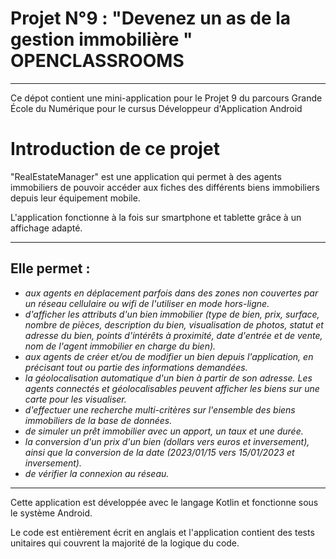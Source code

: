 # **Projet N°9 : "Devenez un as de la gestion immobilière " OPENCLASSROOMS**_________________________________________________________________________________________________________________Ce dépot contient une mini-application pour le Projet 9 du parcours Grande École du Numérique pour le cursus Développeur d'Application Android# Introduction de ce projet"RealEstateManager" est une application qui permet à des agents immobiliers de pouvoir accéder aux fiches des différents biens immobiliers depuis leur équipement mobile. L'application fonctionne à la fois sur smartphone et tablette grâce à un affichage adapté. _________________________________________________________________________________________________________________## Elle permet : - *aux agents en déplacement parfois dans des zones non couvertes par un réseau cellulaire ou wifi de l'utiliser en mode hors-ligne.*- *d'afficher les attributs d'un bien immobilier (type de bien, prix, surface, nombre de pièces, description du bien, visualisation de photos, statut et adresse du bien, points d'intérêts à proximité, date d'entrée et de vente, nom de l'agent immobilier en charge du bien).*- *aux agents de créer et/ou de modifier un bien depuis l'application, en précisant tout ou partie des informations demandées.*- *la géolocalisation automatique d'un bien à partir de son adresse. Les agents connectés et géolocalisables peuvent afficher les biens sur une carte pour les visualiser.*- *d'effectuer une recherche multi-critères sur l'ensemble des biens immobiliers de la base de données.*- *de simuler un prêt immobilier avec un apport, un taux et une durée.*- *la conversion d'un prix d'un bien (dollars vers euros et inversement), ainsi que la conversion de la date (2023/01/15 vers 15/01/2023 et inversement).*- *de vérifier la connexion au réseau.*_________________________________________________________________________________________________________________Cette application est développée avec le langage Kotlin et fonctionne sous le système Android.Le code est entièrement écrit en anglais et l'application contient des tests unitaires qui couvrent la majorité de la logique du code.